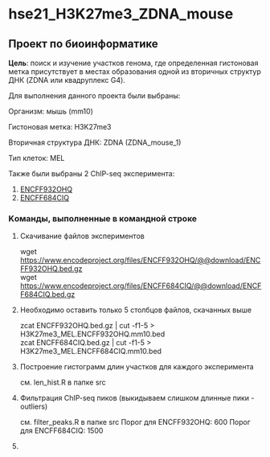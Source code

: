 # hse21_H3K27me3_ZDNA_mouse

## Проект по биоинформатике
**Цель**: поиск и изучение участков генома, где определенная гистоновая метка присутствует в местах образования одной из вторичных структур ДНК (ZDNA или квадруплекс G4).

Для выполнения данного проекта были выбраны:

Организм: мышь (mm10)

Гистоновая метка: H3K27me3

Вторичная структура ДНК: ZDNA (ZDNA_mouse_1)

Тип клеток: MEL 

Также были выбраны 2 ChIP-seq эксперимента:
1. [ENCFF932OHQ](https://www.encodeproject.org/files/ENCFF932OHQ/) 
2. [ENCFF684CIQ](https://www.encodeproject.org/files/ENCFF684CIQ/)

### Kоманды, выполненные в командной строке

1. Скачивание файлов экспериментов

   wget <https://www.encodeproject.org/files/ENCFF932OHQ/@@download/ENCFF932OHQ.bed.gz>  
   wget <https://www.encodeproject.org/files/ENCFF684CIQ/@@download/ENCFF684CIQ.bed.gz>

2. Необходимо оставить только 5 столбцов файлов, скачанных выше

   zcat ENCFF932OHQ.bed.gz | cut -f1-5 > H3K27me3_MEL.ENCFF932OHQ.mm10.bed  
   zcat ENCFF684CIQ.bed.gz | cut -f1-5 > H3K27me3_MEL.ENCFF684CIQ.mm10.bed
   
3. Построение гистограмм длин участков для каждого эксперимента

   см. len_hist.R в папке src

4. Фильтрация ChIP-seq пиков (выкидываем слишком длинные пики - outliers)
   
   см. filter_peaks.R в папке src
   Порог для ENCFF932OHQ: 600
   Порог для ENCFF684CIQ: 1500
   
5. 

